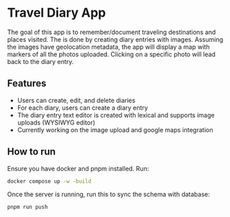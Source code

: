 # Travel Diary App

The goal of this app is to remember/document traveling destinations and places visited. The is done by creating diary entries with images. Assuming the images have geolocation metadata, the app will display a map with markers of all the photos uploaded. Clicking on a specific photo will lead back to the diary entry.

## Features

- Users can create, edit, and delete diaries
- For each diary, users can create a diary entry
- The diary entry text editor is created with lexical and supports image uploads (WYSIWYG editor)
- Currently working on the image upload and google maps integration

## How to run

Ensure you have docker and pnpm installed. Run:
```bash
docker compose up -w -build
```

Once the server is running, run this to sync the schema with database:
```bash
pnpm run push
```
